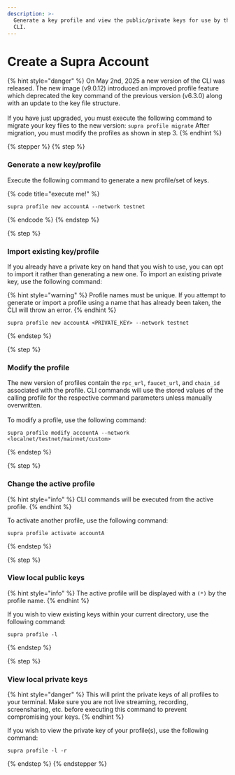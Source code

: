 ```yaml
---
description: >-
  Generate a key profile and view the public/private keys for use by the Supra
  CLI.
---
```


# Create a Supra Account

{% hint style="danger" %}
On May 2nd, 2025 a new version of the CLI was released. The new image (v9.0.12) introduced an improved profile feature which deprecated the key command of the previous version (v6.3.0) along with an update to the key file structure.\
\
If you have just upgraded, you must execute the following command to migrate your key files to the new version: `supra profile migrate` After migration, you must modify the profiles as shown in step 3.
{% endhint %}

{% stepper %}
{% step %}
### Generate a new key/profile

Execute the following command to generate a new profile/set of keys.&#x20;

{% code title="execute me!" %}
```
supra profile new accountA --network testnet
```
{% endcode %}
{% endstep %}

{% step %}
### Import existing key/profile

If you already have a private key on hand that you wish to use, you can opt to import it rather than generating a new one. To import an existing private key, use the following command:

{% hint style="warning" %}
Profile names must be unique. If you attempt to generate or import a profile using a name that has already been taken, the CLI will throw an error.
{% endhint %}

```
supra profile new accountA <PRIVATE_KEY> --network testnet
```
{% endstep %}

{% step %}
### Modify the profile

The new version of profiles contain the `rpc_url`, `faucet_url`, and `chain_id` associated with the profile. CLI commands will use the stored values of the calling profile for the respective command parameters unless manually overwritten.\
\
To modify a profile, use the following command:

```
supra profile modify accountA --network <localnet/testnet/mainnet/custom>
```
{% endstep %}

{% step %}
### Change the active profile

{% hint style="info" %}
CLI commands will be executed from the active profile.
{% endhint %}

To activate another profile, use the following command:

```
supra profile activate accountA
```
{% endstep %}

{% step %}
### View local public keys

{% hint style="info" %}
The active profile will be displayed with a `(*)` by the profile name.
{% endhint %}

If you wish to view existing keys within your current directory, use the following command:

```
supra profile -l
```
{% endstep %}

{% step %}
### View local private keys

{% hint style="danger" %}
This will print the private keys of all profiles to your terminal. Make sure you are not live streaming, recording, screensharing, etc. before executing this command to prevent compromising your keys.
{% endhint %}

If you wish to view the private key of your profile(s), use the following command:

```
supra profile -l -r
```
{% endstep %}
{% endstepper %}
